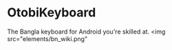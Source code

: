# OtobiKeyboard
The Bangla keyboard for Android  you're skilled at.
<img src="elements/bn_wiki.png"
